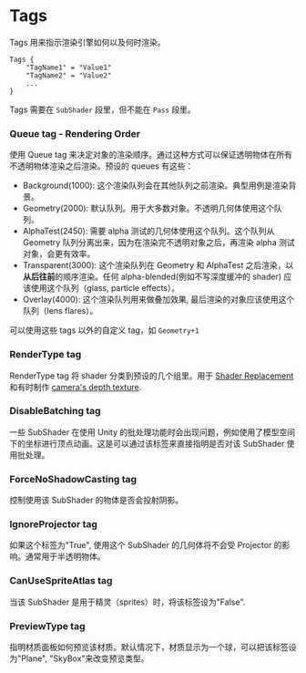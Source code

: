 # Tags                                                                                                                                                                                                                                                                                                                                                                                                                                                                                                                                                                                                                                                                                                                                                                                                                                                                                                                                                                                                                                                                                                                                                                                                                                                                                                                                                                                                                                                                                                                                                                                                                                                                                                                                                                                                                                                                                                                                                                                                                                                                                                                                                                                                                                                                                                                                                                 
Tags 用来指示渲染引擎如何以及何时渲染。

```
Tags {
    "TagName1" = "Value1"
    "TagName2" = "Value2"
    ...
}

```

Tags 需要在 `SubShader` 段里，但不能在 `Pass` 段里。

### Queue tag - Rendering Order
使用 Queue tag 来决定对象的渲染顺序。通过这种方式可以保证透明物体在所有不透明物体渲染之后渲染。预设的 queues 有这些：

- Background(1000): 这个渲染队列会在其他队列之前渲染。典型用例是渲染背景。
- Geometry(2000): 默认队列。用于大多数对象。不透明几何体使用这个队列。
- AlphaTest(2450): 需要 alpha 测试的几何体使用这个队列。这个队列从 Geometry 队列分离出来，因为在渲染完不透明对象之后，再渲染 alpha 测试对象，会更有效率。
- Transparent(3000): 这个渲染队列在 Geometry 和 AlphaTest 之后渲染，以**从后往前**的顺序渲染。任何 alpha-blended(例如不写深度缓冲的 shader) 应该使用这个队列（glass, particle effects）。
- Overlay(4000): 这个渲染队列用来做叠加效果, 最后渲染的对象应该使用这个队列（lens flares）。

可以使用这些 tags 以外的自定义 tag，如 `Geometry+1`

### RenderType tag
RenderType tag 将 shader 分类到预设的几个组里。用于 [Shader Replacement](http://docs.unity3d.com/Manual/SL-ShaderReplacement.html) 和有时制作 [camera's depth texture](http://docs.unity3d.com/Manual/SL-CameraDepthTexture.html).

### DisableBatching tag
一些 SubShader 在使用 Unity 的批处理功能时会出现问题，例如使用了模型空间下的坐标进行顶点动画。这是可以通过该标签来直接指明是否对该 SubShader 使用批处理。

### ForceNoShadowCasting tag
控制使用该 SubShader 的物体是否会投射阴影。

### IgnoreProjector tag
如果这个标签为"True", 使用这个 SubShader 的几何体将不会受 Projector 的影响。通常用于半透明物体。

### CanUseSpriteAtlas tag
当该 SubShader 是用于精灵（sprites）时，将该标签设为"False".

### PreviewType tag
指明材质面板如何预览该材质。默认情况下，材质显示为一个球，可以把该标签设为"Plane", "SkyBox"来改变预览类型。
